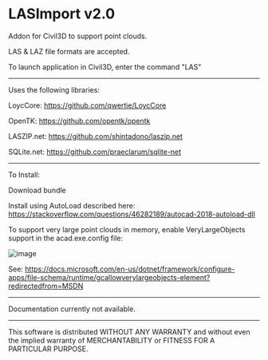 # LASImport v2.0
Addon for Civil3D to support point clouds.

LAS & LAZ file formats are accepted.

To launch application in Civil3D, enter the command "LAS"

-----------------------

Uses the following libraries:

  LoycCore: https://github.com/qwertie/LoycCore
  
  OpenTK: https://github.com/opentk/opentk
  
  LASZIP.net: https://github.com/shintadono/laszip.net
  
  SQLite.net: https://github.com/praeclarum/sqlite-net
  
 --------------------

To Install:

Download bundle

Install using AutoLoad described here: https://stackoverflow.com/questions/46282189/autocad-2018-autoload-dll

To support very large point clouds in memory, enable VeryLargeObjects support in the acad.exe.config file:

![image](https://user-images.githubusercontent.com/97759630/162004361-5e405aaf-3a76-4783-952e-27ec3106ce08.png)

See: https://docs.microsoft.com/en-us/dotnet/framework/configure-apps/file-schema/runtime/gcallowverylargeobjects-element?redirectedfrom=MSDN

--------------------

Documentation currently not available.

--------------------

This software is distributed WITHOUT ANY WARRANTY and without even the implied warranty of MERCHANTABILITY or FITNESS FOR A PARTICULAR PURPOSE.
